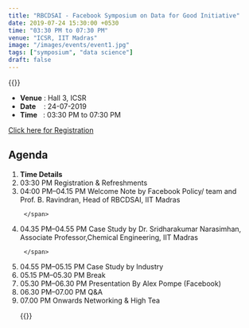 ```yaml
---
title: "RBCDSAI - Facebook Symposium on Data for Good Initiative"
date: 2019-07-24 15:30:00 +0530
time: "03:30 PM to 07:30 PM"
venue: "ICSR, IIT Madras"
image: "/images/events/event1.jpg"
tags: ["symposium", "data science"]
draft: false
---
```

{{<rawhtml>}}
<ul class="mb-5" >
        <li><b>Venue</b> : Hall 3, ICSR</li>
        <li><b>Date</b>&nbsp;&nbsp;&nbsp;  : 24-07-2019</li>
        <li><b>Time</b>&nbsp;&nbsp; : 03:30 PM to 07:30 PM</li>
        
</ul>
<a href="https://bit.ly/2Sg2E5F">Click here for Registration</a>
<h2 class="post-title text-center"> Agenda </h2>
<ol class="publications container mt-4">
  <li class="row">
    <span class="col-5 text-center"><strong> Time </strong> </span>
    <span class="col-25 text-center"><strong> Details</strong> </span>
  </li>
  <li class="row"> 
     <span class="col-5 text-center">
       03:30 PM 
       </span>
       <span class="col-25"> Registration & Refreshments 
     </span>
  </li> <li class="row">
     <span class="col-5 text-center">
      04:00 PM–04.15 PM
       </span> 
       <span class="col-25">
         Welcome Note by Facebook Policy/ team and <br> Prof. B. Ravindran, Head of RBCDSAI, IIT Madras

     </span>
  </li> <li class="row">
     <span class="col-5 text-center">
       04.35 PM–04.55 PM
       </span> <span class="col-25">  Case Study by Dr. Sridharakumar Narasimhan,<br> Associate Professor,Chemical Engineering, IIT Madras

     </span>
  </li> <li class="row">
     <span class="col-5 text-center">
       04.55 PM–05.15 PM
       </span> <span class="col-25">
        Case Study by Industry  
     </span>
  </li> <li class="row">
     <span class="col-5 text-center">
       05.15 PM–05.30 PM
       </span> <span class="col-25">
       Break
     </span>
  </li> <li class="row">
     <span class="col-5 text-center">
       05.30 PM–06.30 PM
       </span> <span class="col-25">
      Presentation By Alex Pompe (Facebook)
     </span>
  </li>
 <li class="row">
     <span class="col-5 text-center">
       06.30 PM–07.00 PM
       </span> <span class="col-25">
      Q&A
     </span>
  </li>
<li class="row">
     <span class="col-5 text-center">
       07.00 PM Onwards
       </span> <span class="col-25">
      Networking & High Tea
     </span>
  </li>


</ol>
<ul>
{{</rawhtml>}}